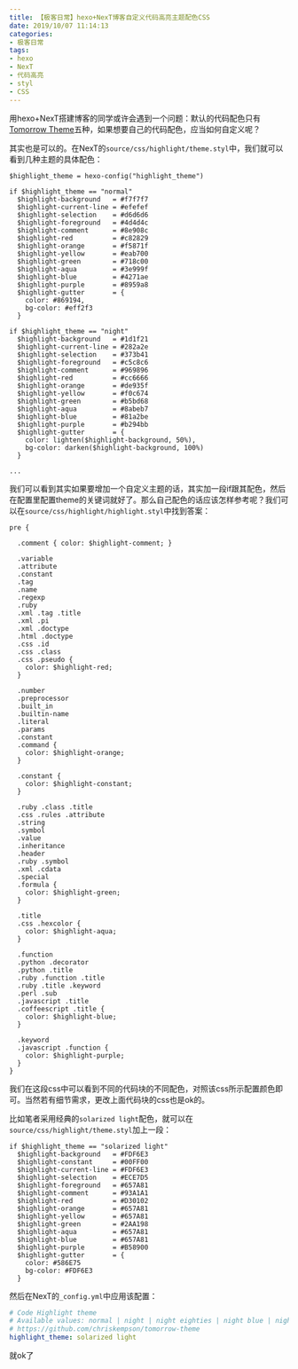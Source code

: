 ```yaml
---
title: 【极客日常】hexo+NexT博客自定义代码高亮主题配色CSS
date: 2019/10/07 11:14:13
categories:
- 极客日常
tags:
- hexo
- NexT
- 代码高亮
- styl
- CSS
---
```


用hexo+NexT搭建博客的同学或许会遇到一个问题：默认的代码配色只有[Tomorrow Theme](https://github.com/chriskempson/tomorrow-theme)五种，如果想要自己的代码配色，应当如何自定义呢？

其实也是可以的。在NexT的`source/css/highlight/theme.styl`中，我们就可以看到几种主题的具体配色：

```styl
$highlight_theme = hexo-config("highlight_theme")

if $highlight_theme == "normal"
  $highlight-background   = #f7f7f7
  $highlight-current-line = #efefef
  $highlight-selection    = #d6d6d6
  $highlight-foreground   = #4d4d4c
  $highlight-comment      = #8e908c
  $highlight-red          = #c82829
  $highlight-orange       = #f5871f
  $highlight-yellow       = #eab700
  $highlight-green        = #718c00
  $highlight-aqua         = #3e999f
  $highlight-blue         = #4271ae
  $highlight-purple       = #8959a8
  $highlight-gutter       = {
    color: #869194,
    bg-color: #eff2f3
  }

if $highlight_theme == "night"
  $highlight-background   = #1d1f21
  $highlight-current-line = #282a2e
  $highlight-selection    = #373b41
  $highlight-foreground   = #c5c8c6
  $highlight-comment      = #969896
  $highlight-red          = #cc6666
  $highlight-orange       = #de935f
  $highlight-yellow       = #f0c674
  $highlight-green        = #b5bd68
  $highlight-aqua         = #8abeb7
  $highlight-blue         = #81a2be
  $highlight-purple       = #b294bb
  $highlight-gutter       = {
    color: lighten($highlight-background, 50%),
    bg-color: darken($highlight-background, 100%)
  }

...
```

我们可以看到其实如果要增加一个自定义主题的话，其实加一段if跟其配色，然后在配置里配置theme的关键词就好了。那么自己配色的话应该怎样参考呢？我们可以在`source/css/highlight/highlight.styl`中找到答案：

<!-- more -->

```styl
pre {

  .comment { color: $highlight-comment; }

  .variable
  .attribute
  .constant
  .tag
  .name
  .regexp
  .ruby
  .xml .tag .title
  .xml .pi
  .xml .doctype
  .html .doctype
  .css .id
  .css .class
  .css .pseudo {
    color: $highlight-red;
  }

  .number
  .preprocessor
  .built_in
  .builtin-name
  .literal
  .params
  .constant
  .command {
    color: $highlight-orange;
  }

  .constant {
    color: $highlight-constant;
  }

  .ruby .class .title
  .css .rules .attribute
  .string
  .symbol
  .value
  .inheritance
  .header
  .ruby .symbol
  .xml .cdata
  .special
  .formula {
    color: $highlight-green;
  }

  .title
  .css .hexcolor {
    color: $highlight-aqua;
  }

  .function
  .python .decorator
  .python .title
  .ruby .function .title
  .ruby .title .keyword
  .perl .sub
  .javascript .title
  .coffeescript .title {
    color: $highlight-blue;
  }

  .keyword
  .javascript .function {
    color: $highlight-purple;
  }
}
```

我们在这段css中可以看到不同的代码块的不同配色，对照该css所示配置颜色即可。当然若有细节需求，更改上面代码块的css也是ok的。

比如笔者采用经典的`solarized light`配色，就可以在`source/css/highlight/theme.styl`加上一段：

```styl
if $highlight_theme == "solarized light"
  $highlight-background   = #FDF6E3
  $highlight-constant     = #00FF00
  $highlight-current-line = #FDF6E3
  $highlight-selection    = #ECE7D5
  $highlight-foreground   = #657A81
  $highlight-comment      = #93A1A1
  $highlight-red          = #D30102
  $highlight-orange       = #657A81
  $highlight-yellow       = #657A81
  $highlight-green        = #2AA198
  $highlight-aqua         = #657A81
  $highlight-blue         = #657A81
  $highlight-purple       = #B58900
  $highlight-gutter       = {
    color: #586E75
    bg-color: #FDF6E3
  }
```

然后在NexT的`_config.yml`中应用该配置：

```yaml
# Code Highlight theme
# Available values: normal | night | night eighties | night blue | night bright
# https://github.com/chriskempson/tomorrow-theme
highlight_theme: solarized light
```

就ok了
